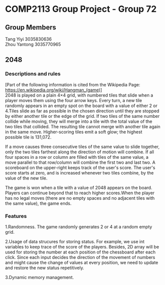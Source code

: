 # COMP2113 Group Project - Group 72

## Group Members
Tang Yiyi 3035830636  
Zhou Yantong 3035770965


## 2048 
### Descriptions and rules
[Part of the following information is cited from the Wikipedia Page: https://en.wikipedia.org/wiki/Hangman_(game)]  
2048 is played on a plain 4×4 grid, with numbered tiles that slide when a player moves them using the four arrow keys. Every turn, a new tile randomly appears in an empty spot on the board with a value of either 2 or 4.Tiles slide as far as possible in the chosen direction until they are stopped by either another tile or the edge of the grid. If two tiles of the same number collide while moving, they will merge into a tile with the total value of the two tiles that collided. The resulting tile cannot merge with another tile again in the same move. Higher-scoring tiles emit a soft glow; the highest possible tile is 131,072.

If a move causes three consecutive tiles of the same value to slide together, only the two tiles farthest along the direction of motion will combine. If all four spaces in a row or column are filled with tiles of the same value, a move parallel to that row/column will combine the first two and last two. A scoreboard on the upper-right keeps track of the user's score. The user's score starts at zero, and is increased whenever two tiles combine, by the value of the new tile.

The game is won when a tile with a value of 2048 appears on the board. Players can continue beyond that to reach higher scores.When the player has no legal moves (there are no empty spaces and no adjacent tiles with the same value), the game ends.


### Features 
1.Randomness. The game randomly generates 2 or 4 at a random empty grid.

2.Usage of data strucures for storing status. For example, we use int variables to keep trace of the score of the players. Besides, 2D array will be used for storing the number at each position of the chessboard after each click. Since each input decides the direction of the movement of numbers and might cause the change of values at every position, we need to update and restore the new status repetitively.

3.Dynamic memory management.
